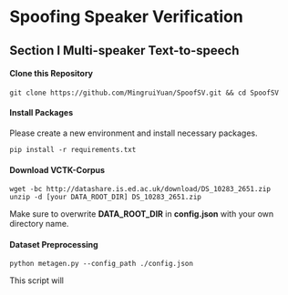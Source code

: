 # Spoofing Speaker Verification

## Section I Multi-speaker Text-to-speech

#### Clone this Repository

```shell
git clone https://github.com/MingruiYuan/SpoofSV.git && cd SpoofSV
```

#### Install Packages

Please create a new environment and install necessary packages.

```shell
pip install -r requirements.txt
```

#### Download VCTK-Corpus

```shell
wget -bc http://datashare.is.ed.ac.uk/download/DS_10283_2651.zip
unzip -d [your DATA_ROOT_DIR] DS_10283_2651.zip
```

Make sure to overwrite **DATA_ROOT_DIR** in **config.json** with your own directory name.

#### Dataset Preprocessing

```shell
python metagen.py --config_path ./config.json
```

This script will

